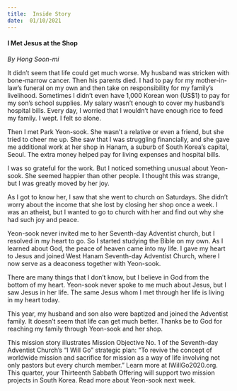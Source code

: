 ```yaml
---
title:  Inside Story
date:  01/10/2021
---
```


#### I Met Jesus at the Shop

_By Hong Soon-mi_

It didn’t seem that life could get much worse. My husband was stricken with bone-marrow cancer. Then his parents died. I had to pay for my mother-in-law’s funeral on my own and then take on responsibility for my family’s livelihood. Sometimes I didn’t even have 1,000 Korean won (US$1) to pay for my son’s school supplies. My salary wasn’t enough to cover my husband’s hospital bills. Every day, I worried that I wouldn’t have enough rice to feed my family. I wept. I felt so alone.

Then I met Park Yeon-sook. She wasn’t a relative or even a friend, but she tried to cheer me up. She saw that I was struggling financially, and she gave me additional work at her shop in Hanam, a suburb of South Korea’s capital, Seoul. The extra money helped pay for living expenses and hospital bills.

I was so grateful for the work. But I noticed something unusual about Yeon-sook. She seemed happier than other people. I thought this was strange, but I was greatly moved by her joy.

As I got to know her, I saw that she went to church on Saturdays. She didn’t worry about the income that she lost by closing her shop once a week. I was an atheist, but I wanted to go to church with her and find out why she had such joy and peace.

Yeon-sook never invited me to her Seventh-day Adventist church, but I resolved in my heart to go. So I started studying the Bible on my own. As I learned about God, the peace of heaven came into my life. I gave my heart to Jesus and joined West Hanam Seventh-day Adventist Church, where I now serve as a deaconess together with Yeon-sook.

There are many things that I don’t know, but I believe in God from the bottom of my heart. Yeon-sook never spoke to me much about Jesus, but I saw Jesus in her life. The same Jesus whom I met through her life is living in my heart today.

This year, my husband and son also were baptized and joined the Adventist family. It doesn’t seem that life can get much better. Thanks be to God for reaching my family through Yeon-sook and her shop.

This mission story illustrates Mission Objective No. 1 of the Seventh-day Adventist Church’s “I Will Go” strategic plan: “To revive the concept of worldwide mission and sacrifice for mission as a way of life involving not only pastors but every church member.” Learn more at IWillGo2020.org. This quarter, your Thirteenth Sabbath Offering will support two mission projects in South Korea. Read more about Yeon-sook next week.